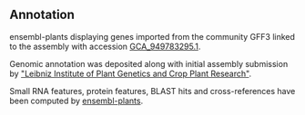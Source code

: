 **Annotation**
----------

ensembl-plants displaying genes imported from the community GFF3 linked to the assembly with accession [GCA\_949783295.1](http://www.ebi.ac.uk/ena/data/view/GCA_949783295.1).

Genomic annotation was deposited along with initial assembly submission by ["Leibniz Institute of Plant Genetics and Crop Plant Research"](https://www.ipk-gatersleben.de/en/).

Small RNA features, protein features, BLAST hits and cross-references have been
computed by [ensembl-plants](https://plants.ensembl.org/info/genome/annotation/index.html).
